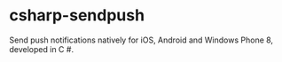 csharp-sendpush
===============

Send push notifications natively for iOS, Android and Windows Phone 8, developed in C #.
